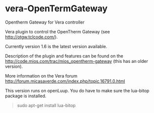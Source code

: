 # vera-OpenTermGateway
Opentherm Gateway for Vera controller

Vera plugin to control the OpenTherm Gateway (see http://otgw.tclcode.com/).

Currently version 1.6 is the latest version available.

Description of the plugin and features can be found on the http://code.mios.com/trac/mios_opentherm-gateway (this has an older version).

More information on the Vera forum http://forum.micasaverde.com/index.php/topic,16791.0.html

This version runs on openLuup. You do have to make sure the lua-bitop package is installed.
  > sudo apt-get install lua-bitop
  
